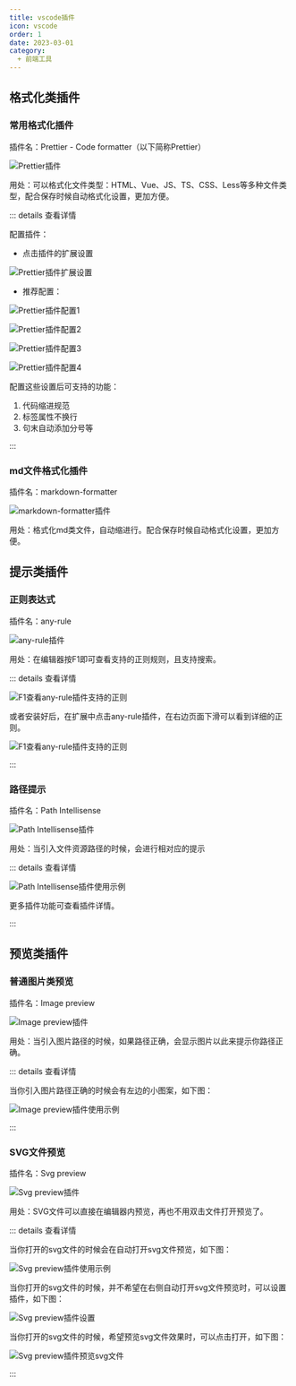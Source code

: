 ```yaml
---
title: vscode插件
icon: vscode
order: 1
date: 2023-03-01
category:
  + 前端工具
---
```


## 格式化类插件

### 常用格式化插件

插件名：Prettier - Code formatter（以下简称Prettier）

![Prettier插件](/tools/Prettier.png)

用处：可以格式化文件类型：HTML、Vue、JS、TS、CSS、Less等多种文件类型，配合保存时候自动格式化设置，更加方便。

::: details 查看详情

配置插件：

* 点击插件的扩展设置

![Prettier插件扩展设置](/tools/PrettierMore.png)

* 推荐配置：
    

![Prettier插件配置1](/tools/PrettierSettings1.png)

![Prettier插件配置2](/tools/PrettierSettings2.png)

![Prettier插件配置3](/tools/PrettierSettings3.png)

![Prettier插件配置4](/tools/PrettierSettings4.png)

配置这些设置后可支持的功能：
1. 代码缩进规范
1. 标签属性不换行
1. 句末自动添加分号等

:::

### md文件格式化插件

插件名：markdown-formatter

![markdown-formatter插件](/tools/markdown-formatter.png)

用处：格式化md类文件，自动缩进行。配合保存时候自动格式化设置，更加方便。

## 提示类插件

### 正则表达式

插件名：any-rule

![any-rule插件](/tools/any-rule.png)

用处：在编辑器按F1即可查看支持的正则规则，且支持搜索。

::: details 查看详情

![F1查看any-rule插件支持的正则](/tools/any-rule-F1.png)

或者安装好后，在扩展中点击any-rule插件，在右边页面下滑可以看到详细的正则。

![F1查看any-rule插件支持的正则](/tools/any-rule-details.png)

:::

### 路径提示

插件名：Path Intellisense

![Path Intellisense插件](/tools/Path-Intellisense.png)

用处：当引入文件资源路径的时候，会进行相对应的提示

::: details 查看详情

![Path Intellisense插件使用示例](/tools/Path-Intellisense.gif)

更多插件功能可查看插件详情。

:::

## 预览类插件

### 普通图片类预览

插件名：Image preview

![Image preview插件](/tools/Image-preview.png)

用处：当引入图片路径的时候，如果路径正确，会显示图片以此来提示你路径正确。

::: details 查看详情

当你引入图片路径正确的时候会有左边的小图案，如下图：

![Image preview插件使用示例](/tools/Image-preview-example.png)

:::

### SVG文件预览

插件名：Svg preview

![Svg preview插件](/tools/svg-preview.png)

用处：SVG文件可以直接在编辑器内预览，再也不用双击文件打开预览了。

::: details 查看详情

当你打开的svg文件的时候会在自动打开svg文件预览，如下图：

![Svg preview插件使用示例](/tools/svg-preview-example1.png)

当你打开的svg文件的时候，并不希望在右侧自动打开svg文件预览时，可以设置插件，如下图：

![Svg preview插件设置](/tools/svg-preview-settings.png)

当你打开的svg文件的时候，希望预览svg文件效果时，可以点击打开，如下图：

![Svg preview插件预览svg文件](/tools/svg-preview-example2.png)

:::
